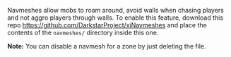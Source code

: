 Navmeshes allow mobs to roam around, avoid walls when chasing players and
not aggro players through walls. To enable this feature, download this repo
https://github.com/DarkstarProject/xiNavmeshes and place the contents of the
`navmeshes/` directory inside this one.

**Note:** You can disable a navmesh for a zone by just deleting the file.
